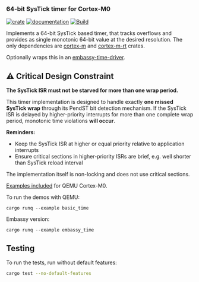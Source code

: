 ### 64-bit SysTick timer for Cortex-M0

[![crate](https://img.shields.io/crates/v/systick-timer.svg)](https://crates.io/crates/systick-timer)
[![documentation](https://docs.rs/systick-timer/badge.svg)](https://docs.rs/systick-timer/)
[![Build](https://github.com/kaidokert/systick-timer-rs/actions/workflows/rust.yml/badge.svg)](https://github.com/kaidokert/systick-timer-rs/actions/workflows/rust.yml)

Implements a 64-bit SysTick based timer, that tracks
overflows and provides as single monotonic 64-bit value
at the desired resolution. The only dependencies are [cortex-m](https://crates.io/crates/cortex-m)
and [cortex-m-rt](https://crates.io/crates/cortex-m-rt) crates.

Optionally wraps this in an [embassy-time-driver](https://crates.io/crates/embassy-time-driver).

## ⚠️ Critical Design Constraint

**The SysTick ISR must not be starved for more than one wrap period.**

This timer implementation is designed to handle exactly **one missed SysTick wrap** through its PendST bit detection mechanism. If the SysTick ISR is delayed by higher-priority interrupts for more than one complete wrap period, monotonic time violations **will occur**.

**Reminders:**
- Keep the SysTick ISR at higher or equal priority relative to application interrupts
- Ensure critical sections in higher-priority ISRs are brief, e.g. well shorter than SysTick reload interval

The implementation itself is non-locking and does not use critical sections.


[Examples included](https://github.com/kaidokert/systick-timer-rs/tree/main/examples) for QEMU Cortex-M0.

To run the demos with QEMU:

```
cargo runq --example basic_time
```

Embassy version:

```
cargo runq --example embassy_time
```

## Testing

To run the tests, run without default features:
```sh
cargo test --no-default-features
